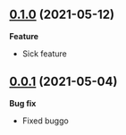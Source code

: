 ## [0.1.0](https://github.com/helloitsjoe/release-toolkit/releases/tag/v0.1.0) (2021-05-12)

**Feature**

- Sick feature

## [0.0.1](https://github.com/helloitsjoe/changelog/releases/tag/v0.0.1) (2021-05-04)

**Bug fix**

- Fixed buggo
